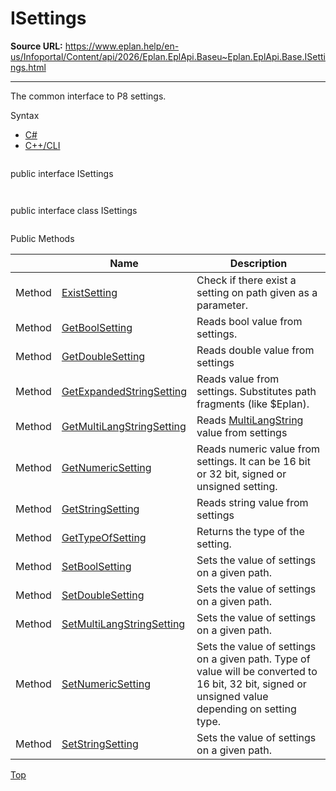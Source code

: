 # ISettings

**Source URL:** https://www.eplan.help/en-us/Infoportal/Content/api/2026/Eplan.EplApi.Baseu~Eplan.EplApi.Base.ISettings.html

---

The common interface to P8 settings.

Syntax

- [C#](#i-syntax-CS)
- [C++/CLI](#i-syntax-CPP2005)

```
```
public interface ISettings
```
```

```
```
public interface class ISettings
```
```






Public Methods

|  | Name | Description |
| --- | --- | --- |
| Method | [ExistSetting](Eplan.EplApi.Baseu~Eplan.EplApi.Base.ISettings~ExistSetting.html) | Check if there exist a setting on path given as a parameter. |
| Method | [GetBoolSetting](Eplan.EplApi.Baseu~Eplan.EplApi.Base.ISettings~GetBoolSetting.html) | Reads bool value from settings. |
| Method | [GetDoubleSetting](Eplan.EplApi.Baseu~Eplan.EplApi.Base.ISettings~GetDoubleSetting.html) | Reads double value from settings |
| Method | [GetExpandedStringSetting](Eplan.EplApi.Baseu~Eplan.EplApi.Base.ISettings~GetExpandedStringSetting.html) | Reads value from settings. Substitutes path fragments (like $Eplan). |
| Method | [GetMultiLangStringSetting](Eplan.EplApi.Baseu~Eplan.EplApi.Base.ISettings~GetMultiLangStringSetting.html) | Reads [MultiLangString](Eplan.EplApi.Baseu~Eplan.EplApi.Base.MultiLangString.html) value from settings |
| Method | [GetNumericSetting](Eplan.EplApi.Baseu~Eplan.EplApi.Base.ISettings~GetNumericSetting.html) | Reads numeric value from settings. It can be 16 bit or 32 bit, signed or unsigned setting. |
| Method | [GetStringSetting](Eplan.EplApi.Baseu~Eplan.EplApi.Base.ISettings~GetStringSetting.html) | Reads string value from settings |
| Method | [GetTypeOfSetting](Eplan.EplApi.Baseu~Eplan.EplApi.Base.ISettings~GetTypeOfSetting.html) | Returns the type of the setting. |
| Method | [SetBoolSetting](Eplan.EplApi.Baseu~Eplan.EplApi.Base.ISettings~SetBoolSetting.html) | Sets the value of settings on a given path. |
| Method | [SetDoubleSetting](Eplan.EplApi.Baseu~Eplan.EplApi.Base.ISettings~SetDoubleSetting.html) | Sets the value of settings on a given path. |
| Method | [SetMultiLangStringSetting](Eplan.EplApi.Baseu~Eplan.EplApi.Base.ISettings~SetMultiLangStringSetting.html) | Sets the value of settings on a given path. |
| Method | [SetNumericSetting](Eplan.EplApi.Baseu~Eplan.EplApi.Base.ISettings~SetNumericSetting.html) | Sets the value of settings on a given path. Type of value will be converted to 16 bit, 32 bit, signed or unsigned value depending on setting type. |
| Method | [SetStringSetting](Eplan.EplApi.Baseu~Eplan.EplApi.Base.ISettings~SetStringSetting.html) | Sets the value of settings on a given path. |

[Top](#top)
